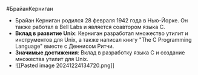 #БрайанКерниган
- Брайан Кеpниган родился 28 февраля 1942 года в Нью-Йорке. Он также работал в Bell Labs и является соавтором языка C.
- **Вклад в развитие Unix**: Керниган разработал множество утилит и инструментов для Unix, а также написал книгу "The C Programming Language" вместе с Деннисом Ритчи.
- **Значимые достижения**: Вклад в разработку языка C и создание множества утилит для Unix.
- ![[Pasted image 20241224134720.png]]